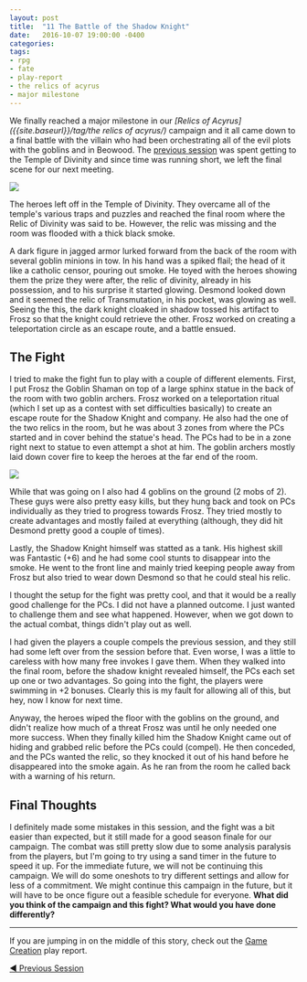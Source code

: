 ```yaml
---
layout: post
title:  "11 The Battle of the Shadow Knight"
date:   2016-10-07 19:00:00 -0400 
categories: 
tags: 
- rpg
- fate
- play-report
- the relics of acyrus
- major milestone
---
```


We finally reached a major milestone in our 
*[Relics of Acyrus]({{site.baseurl}}/tag/the relics of acyrus/)* campaign
and it all came down to a final battle with the villain who had been
orchestrating all of the evil plots with the goblins and in Beowood. The
[previous session]({{site.baseurl}}/2016/08/17/temple-of-divinity.html) 
was spent getting to the Temple of Divinity and since
time was running short, we left the final scene for our next meeting.<!--more-->

[<img src="{{site.baseurl}}/images/shadow-knight-and-friends.png" class="right" />
]({{site.baseurl}}/images/shadow-knight-and-friends.png)

The heroes left off in the Temple of Divinity. They overcame all of the temple's
various traps and puzzles and reached the final room where the Relic of Divinity
was said to be. However, the relic was missing and the room was flooded with a
thick black smoke.

A dark figure in jagged armor lurked forward from the back of the room with
several goblin minions in tow. In his hand was a spiked flail; the head of it
like a catholic censor, pouring out smoke. He toyed with the heroes showing them
the prize they were after, the relic of divinity, already in his possession, and
to his surprise it started glowing. Desmond looked down and it seemed the relic
of Transmutation, in his pocket, was glowing as well. Seeing the this, the dark
knight cloaked in shadow tossed his artifact to Frosz so that the knight could
retrieve the other. Frosz worked on creating a teleportation circle as an escape
route, and a battle ensued.

## The Fight

I tried to make the fight fun to play with a couple of different elements.
First, I put Frosz the Goblin Shaman on top of a large sphinx statue in the back
of the room with two goblin archers. Frosz worked on a teleportation ritual
(which I set up as a contest with set difficulties basically) to
create an escape route for the Shadow Knight and company. He also had the one of
the two relics in the room, but he was about 3 zones from where the PCs started
and in cover behind the statue's head. The PCs had to be in a zone right next to
statue to even attempt a shot at him. The goblin archers mostly laid down cover
fire to keep the heroes at the far end of the room.

[<img src="{{site.baseurl}}/images/shadow-knight-setup.png" class="left" />
]({{site.baseurl}}/images/shadow-knight-setup.png)

While that was going on I also had 4 goblins on the ground (2 mobs of 2). These
guys were also pretty easy kills, but they hung back and took on PCs
individually as they tried to progress towards Frosz. They tried mostly to
create advantages and mostly failed at everything (although, they did hit
Desmond pretty good a couple of times).

Lastly, the Shadow Knight himself was statted as a tank. His highest skill was
Fantastic (+6) and he had some cool stunts to disappear into the smoke. He went
to the front line and mainly tried keeping people away from Frosz but also tried
to wear down Desmond so that he could steal his relic.

I thought the setup for the fight was pretty cool, and that it would be a really
good challenge for the PCs. I did not have a planned outcome. I just wanted to
challenge them and see what happened. However, when we got down to the actual
combat, things didn't play out as well.

I had given the players a couple compels the previous session, and they still
had some left over from the session before that. Even worse, I was a little to
careless with how many free invokes I gave them. When they walked into the final
room, before the shadow knight revealed himself, the PCs each set up one or two
advantages. So going into the fight, the players were swimming in +2 bonuses.
Clearly this is my fault for allowing all of this, but hey, now I know for next
time.

Anyway, the heroes wiped the floor with the goblins on the ground, and didn't
realize how much of a threat Frosz was until he only needed one more success.
When they finally killed him the Shadow Knight came out of hiding and grabbed
relic before the PCs could (compel). He then conceded, and the PCs wanted the
relic, so they knocked it out of his hand before he disappeared into the smoke
again. As he ran from the room he called back with a warning of his return.

## Final Thoughts

I definitely made some mistakes in this session, and the fight was a bit easier
than expected, but it still made for a good season finale for our campaign. The
combat was still pretty slow due to some analysis paralysis from the players,
but I'm going to try using a sand timer in the future to speed it up. For the
immediate future, we will not be continuing this campaign. We will do some
oneshots to try different settings and allow for less of a commitment. We might
continue this campaign in the future, but it will have to be once figure out a
feasible schedule for everyone. **What did you think of the campaign and this
fight? What would you have done differently?**

---

If you are jumping in on the middle of this story, check out the 
<a href="{{site.baseurl}}/2016/05/27/setup.html">Game Creation</a> play report.<br />
<!---
<a href="{{site.baseurl}}" class="right">Next Session &#9654;</a>
--->
<a href="{{site.baseurl}}/2016/08/17/temple-of-divinity.html">&#9664; Previous Session</a>
<br />
